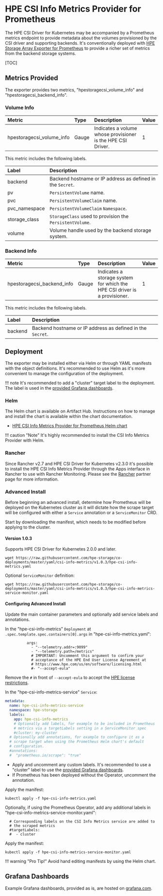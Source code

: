 # HPE CSI Info Metrics Provider for Prometheus

The HPE CSI Driver for Kubernetes may be accompanied by a Prometheus metrics endpoint to provide metadata about the volumes provisioned by the CSI driver and supporting backends. It's conventionally deployed with [HPE Storage Array Exporter for Prometheus](https://hpe-storage.github.io/array-exporter) to provide a richer set of metrics from the backend storage systems.

[TOC]

## Metrics Provided

The exporter provides two metrics, "hpestoragecsi_volume_info" and "hpestoragecsi_backend_info".

### Volume Info

| Metric                    | Type    | Description                                                 | Value |
| :------------------------ | :------ | :---------------------------------------------------------- | :---- |
| hpestoragecsi_volume_info | Gauge   | Indicates a volume whose provisioner is the HPE CSI Driver. | 1     |

This metric includes the following labels.

| Label         | Description                                                |
| :------------ | :--------------------------------------------------------- |
| backend       | Backend hostname or IP address as defined in the `Secret`. |
| pv            | `PersistentVolume` name.                                   |
| pvc           | `PersistentVolumeClaim` name.                              |
| pvc_namespace | `PersistentVolumeClaim` `Namespace`.                       |
| storage_class | `StorageClass` used to provision the `PersistentVolume`.   |
| volume        | Volume handle used by the backend storage system.          | 

### Backend Info

| Metric                     | Type   | Description                                                               | Value |
| :------------------------- | :----- | :------------------------------------------------------------------------ | :---- |
| hpestoragecsi_backend_info | Gauge  | Indicates a storage system for which the HPE CSI driver is a provisioner. | 1     |

This metric includes the following labels.

| Label   | Description                                                |
| :------ | :--------------------------------------------------------- |
| backend | Backend hostname or IP address as defined in the `Secret`. |

## Deployment

The exporter may be installed either via Helm or through YAML manifests with the object definitions. It's recommended to use Helm as it's more convenient to manage the configuration of the deployment.

!!! note
    It's recommended to add a "cluster" target label to the deployment. The label is used in the [provided Grafana dashboards](https://grafana.com/orgs/hpestorage/dashboards).

### Helm

The Helm chart is available on Artifact Hub. Instructions on how to manage and install the chart is available within the chart documentation.

- [HPE CSI Info Metrics Provider for Prometheus Helm chart](https://artifacthub.io/packages/helm/hpe-storage/hpe-csi-info-metrics)

!!! caution "Note"
    It's highly recommended to install the CSI Info Metrics Provider with Helm.

### Rancher

Since Rancher v2.7 and HPE CSI Driver for Kubernetes v2.3.0 it's possible to install the HPE CSI Info Metrics Provider through the Apps interface in Rancher to use with Rancher Monitoring. Please see the [Rancher](partners/suse_rancher/index.md) partner page for more information.

### Advanced Install

Before beginning an advanced install, determine how Prometheus will be deployed on the Kubernetes cluster as it will dictate how the scrape target will be configured with either a `Service` annotation or a `ServiceMonitor` CRD.

Start by downloading the manifest, which needs to be modified before applying to the cluster.

#### Version 1.0.3

Supports HPE CSI Driver for Kubernetes 2.0.0 and later.

```text
wget https://raw.githubusercontent.com/hpe-storage/co-deployments/master/yaml/csi-info-metrics/v1.0.3/hpe-csi-info-metrics.yaml
```

Optional `ServiceMonitor` definition:

```text
wget https://raw.githubusercontent.com/hpe-storage/co-deployments/master/yaml/csi-info-metrics/v1.0.3/hpe-csi-info-metrics-service-monitor.yaml
```

#### Configuring Advanced Install

Update the main container parameters and optionally add service labels and annotations.

In the "hpe-csi-info-metrics" `Deployment` at `.spec.template.spec.containers[0].args` in "hpe-csi-info-metrics.yaml":

```text
          args:
            - "--telemetry.addr=:9099"
            - "--telemetry.path=/metrics"
            # IMPORTANT: Uncomment this argument to confirm your
            # acceptance of the HPE End User License Agreement at
            # https://www.hpe.com/us/en/software/licensing.html
            #- "--accept-eula"
```

Remove the `#` in front of `--accept-eula` to accept the [HPE license restrictions](https://www.hpe.com/us/en/software/licensing.html).

In the "hpe-csi-info-metrics-service" `Service`:

```yaml
metadata:
  name: hpe-csi-info-metrics-service
  namespace: hpe-storage
  labels:
    app: hpe-csi-info-metrics
    # Optionally add labels, for example to be included in Prometheus
    # metrics via a targetLabels setting in a ServiceMonitor spec
    #cluster: my-cluster
  # Optionally add annotations, for example to configure it as a
  # scrape target when using the Prometheus Helm chart's default
  # configuration.
  #annotations:
  #  "prometheus.io/scrape": "true"
```

- Apply and uncomment any custom labels. It's recommended to use a "cluster" label to use the [provided Grafana dashboards](https://grafana.com/orgs/hpestorage/dashboards).
- If Prometheus has been deployed without the Operator, uncomment the annotation.

Apply the manifest:

```text
kubectl apply -f hpe-csi-info-metrics.yaml
```

Optionally, if using the Prometheus Operator, add any additional labels in "hpe-csi-info-metrics-service-monitor.yaml":

```text
  # Corresponding labels on the CSI Info Metrics service are added to
  # the scraped metrics
  #targetLabels:
  #  - cluster
```

Apply the manifest:

```text
kubectl apply -f hpe-csi-info-metrics-service-monitor.yaml
```

!!! warning "Pro Tip!"
    Avoid hand editing manifests by using the Helm chart.

## Grafana Dashboards

Example Grafana dashboards, provided as is, are hosted on [grafana.com](https://grafana.com/orgs/hpestorage/dashboards).
